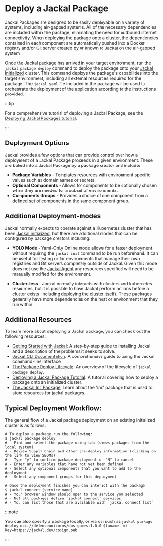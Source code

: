 # Deploy a Jackal Package

Jackal Packages are designed to be easily deployable on a variety of systems, including air-gapped systems. All of the necessary dependencies are included within the package, eliminating the need for outbound internet connectivity. When deploying the package onto a cluster, the dependencies contained in each component are automatically pushed into a Docker registry and/or Git server created by or known to Jackal on the air-gapped system.

Once the Jackal package has arrived in your target environment, run the `jackal package deploy` command to deploy the package onto your [Jackal initialized](../3-create-a-jackal-package/3-jackal-init-package.md) cluster. This command deploys the package's capabilities into the target environment, including all external resources required for the package. The `jackal.yaml` file included in the package will be used to orchestrate the deployment of the application according to the instructions provided.

:::tip

For a comprehensive tutorial of deploying a Jackal Package, see the [Deploying Jackal Packages tutorial](../5-jackal-tutorials/2-deploying-jackal-packages.md).

:::

## Deployment Options

Jackal provides a few options that can provide control over how a deployment of a Jackal Package proceeds in a given environment.  These are baked into a Jackal Package by a package creator and include:

- **Package Variables** - Templates resources with environment specific values such as domain names or secrets.
- **Optional Components** -  Allows for components to be optionally chosen when they are needed for a subset of environments.
- **Components Groups** - Provides a choice of one component from a defined set of components in the same component group.

## Additional Deployment-modes

Jackal normally expects to operate against a Kubernetes cluster that has been [Jackal initialized](../3-create-a-jackal-package/3-jackal-init-package.md), but there are additional modes that can be configured by package creators including:

- **YOLO Mode** - Yaml-OnLy Online mode allows for a faster deployment without requiring the `jackal init` command to be run beforehand. It can be useful for testing or for environments that manage their own registries and Git servers completely outside of Jackal.  Given this mode does not use the [Jackal Agent](../8-faq.md#what-is-the-jackal-agent) any resources specified will need to be manually modified for the environment.

- **Cluster-less** - Jackal normally interacts with clusters and kubernetes resources, but it is possible to have Jackal perform actions before a cluster exists (including [deploying the cluster itself](../5-jackal-tutorials/5-creating-a-k8s-cluster-with-jackal.md)).  These packages generally have more dependencies on the host or environment that they run within.

## Additional Resources

To learn more about deploying a Jackal package, you can check out the following resources:

- [Getting Started with Jackal](../1-getting-started/index.md): A step-by-step guide to installing Jackal and a description of the problems it seeks to solve.
- [Jackal CLI Documentation](../2-the-jackal-cli/index.md): A comprehensive guide to using the Jackal command-line interface.
- [The Package Deploy Lifecycle](./1-package-deploy-lifecycle.md): An overview of the lifecycle of `jackal package deploy`.
- [Deploying a Jackal Package Tutorial](../5-jackal-tutorials/3-deploy-a-retro-arcade.md): A tutorial covering how to deploy a package onto an initialized cluster.
- [The Jackal Init Package](../3-create-a-jackal-package/3-jackal-init-package.md): Learn about the 'init' package that is used to store resources for jackal packages.

## Typical Deployment Workflow:

The general flow of a Jackal package deployment on an existing initialized cluster is as follows:

```shell
# To deploy a package run the following:
$ jackal package deploy
# - Find and select the package using tab (shows packages from the local system)
# - Review Supply Chain and other pre-deploy information (clicking on the link to view SBOMs)
# - Type "y" to confirm package deployment or "N" to cancel
# - Enter any variables that have not yet been defined
# - Select any optional components that you want to add to the deployment
# - Select any component groups for this deployment

# Once the deployment finishes you can interact with the package
$ jackal connect [service name]
# - Your browser window should open to the service you selected
# - Not all packages define `jackal connect` services
# - You can list those that are available with `jackal connect list`
```

:::note

You can also specify a package locally, or via oci such as `jackal package deploy oci://defenseunicorns/dos-games:1.0.0-$(uname -m) --key=https://jackal.dev/cosign.pub`

:::
